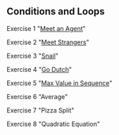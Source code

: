 ## Conditions and Loops
Exercise 1 "[Meet an Agent](https://github.com/pp8a/Java_Basics_ENG/tree/main/meet-an-agent)"

Exercise 2 "[Meet Strangers](https://github.com/pp8a/Java_Basics_ENG/tree/main/meet-a-stranger)"

Exercise 3 "[Snail](https://github.com/pp8a/Java_Basics_ENG/tree/main/snail_)"

Exercise 4 "[Go Dutch](https://github.com/pp8a/Java_Basics_ENG/tree/main/go-dutch)"

Exercise 5 "[Max Value in Sequence](https://github.com/pp8a/Java_Basics_ENG/tree/main/max-in-seq)"

Exercise 6 "Average"

Exercise 7 "Pizza Split"

Exercise 8 "Quadratic Equation"
